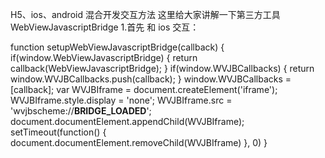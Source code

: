 H5、ios、android 混合开发交互方法
这里给大家讲解一下第三方工具 WebViewJavascriptBridge
1.首先 和 ios 交互：


function setupWebViewJavascriptBridge(callback) {
  if(window.WebViewJavascriptBridge) {
    return callback(WebViewJavascriptBridge);
  }
  if(window.WVJBCallbacks) {
    return window.WVJBCallbacks.push(callback);
  }
  window.WVJBCallbacks = [callback];
  var WVJBIframe = document.createElement('iframe');
  WVJBIframe.style.display = 'none';
  WVJBIframe.src = 'wvjbscheme://__BRIDGE_LOADED__';
  document.documentElement.appendChild(WVJBIframe);
  setTimeout(function() {
    document.documentElement.removeChild(WVJBIframe)
  }, 0)
}
